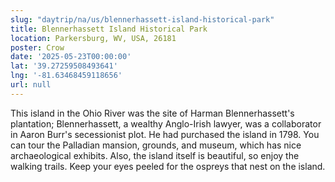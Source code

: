 ```yaml
---
slug: "daytrip/na/us/blennerhassett-island-historical-park"
title: Blennerhassett Island Historical Park
location: Parkersburg, WV, USA, 26181
poster: Crow
date: '2025-05-23T00:00:00'
lat: '39.27259508493641'
lng: '-81.63468459118656'
url: null
---
```


This island in the Ohio River was the site of Harman Blennerhassett's plantation; Blennerhassett, a wealthy Anglo-Irish lawyer, was a collaborator in Aaron Burr's secessionist plot.  He had purchased the island in 1798.  You can tour the Palladian mansion, grounds, and museum, which has nice archaeological exhibits.  Also, the island itself is beautiful, so enjoy the walking trails.  Keep your eyes peeled for the ospreys that nest on the island.
